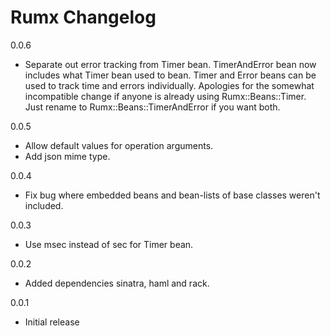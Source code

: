 Rumx Changelog
=====================

0.0.6

 - Separate out error tracking from Timer bean.  TimerAndError bean now includes what Timer bean used to bean.
   Timer and Error beans can be used to track time and errors individually.
   Apologies for the somewhat incompatible change if anyone is already using Rumx::Beans::Timer.  Just rename
   to Rumx::Beans::TimerAndError if you want both.

0.0.5

 - Allow default values for operation arguments.
 - Add json mime type.

0.0.4

 - Fix bug where embedded beans and bean-lists of base classes weren't included.

0.0.3

 - Use msec instead of sec for Timer bean.

0.0.2

 - Added dependencies sinatra, haml and rack.

0.0.1

 - Initial release

